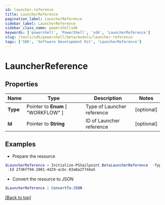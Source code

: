 ```yaml
---
id: launcher-reference
title: LauncherReference
pagination_label: LauncherReference
sidebar_label: LauncherReference
sidebar_class_name: powershellsdk
keywords: ['powershell', 'PowerShell', 'sdk', 'LauncherReference'] 
slug: /tools/sdk/powershell/beta/models/launcher-reference
tags: ['SDK', 'Software Development Kit', 'LauncherReference']
---
```



# LauncherReference

## Properties

Name | Type | Description | Notes
------------ | ------------- | ------------- | -------------
**Type** |  Pointer to  **Enum** [  "WORKFLOW" ] | Type of Launcher reference | [optional] 
**Id** |  Pointer to **String** | ID of Launcher reference | [optional] 

## Examples

- Prepare the resource
```powershell
$LauncherReference = Initialize-PSSailpoint.BetaLauncherReference  -Type WORKFLOW `
 -Id 2fd6ff94-2081-4d29-acbc-83a0a2f744a5
```

- Convert the resource to JSON
```powershell
$LauncherReference | ConvertTo-JSON
```


[[Back to top]](#) 

